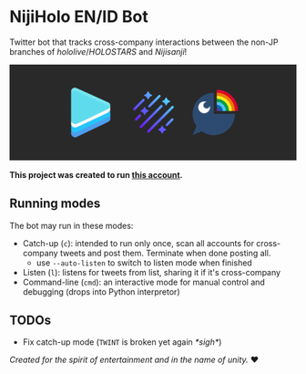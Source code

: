 # NijiHolo EN/ID Bot
Twitter bot that tracks cross-company interactions between the non-JP branches of *hololive*/*HOLOSTARS* and *Nijisanji*!

![The project banner](images/banner.png)

**This project was created to run [this account](https://twitter.com/NijiHolo_EN_ID).**

## Running modes
The bot may run in these modes:
* Catch-up (`c`): intended to run only once, scan all accounts for cross-company tweets and post them. Terminate when done posting all.
   - use `--auto-listen` to switch to listen mode when finished
* Listen (`l`): listens for tweets from list, sharing it if it's cross-company
* Command-line (`cmd`): an interactive mode for manual control and debugging (drops into Python interpretor)

## TODOs
* Fix catch-up mode (`TWINT` is broken yet again *\*sigh\**)

*Created for the spirit of entertainment and in the name of unity.* ❤
